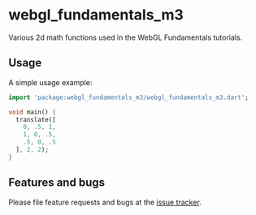 # webgl_fundamentals_m3

Various 2d math functions used in the WebGL Fundamentals tutorials.

## Usage

A simple usage example:

```dart
import 'package:webgl_fundamentals_m3/webgl_fundamentals_m3.dart';

void main() {
  translate([
    0, .5, 1,
    1, 0, .5,
    .5, 0, .5
  ], 2, 2);
}
```

## Features and bugs

Please file feature requests and bugs at the [issue tracker][tracker].

[tracker]: https://github.com/ALMDart/dart_webgl_fundamentals_m3/issues
